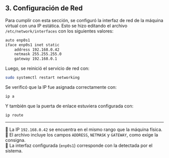 ## 3. Configuración de Red

Para cumplir con esta sección, se configuró la interfaz de red de la máquina virtual con una IP estática. Esto se hizo editando el archivo `/etc/network/interfaces` con los siguientes valores:

```bash
auto enp0s1
iface enp0s1 inet static
    address 192.168.0.42
    netmask 255.255.255.0
    gateway 192.168.0.1
```

Luego, se reinició el servicio de red con:

```bash
sudo systemctl restart networking
```

Se verificó que la IP fue asignada correctamente con:

```bash
ip a
```

Y también que la puerta de enlace estuviera configurada con:

```bash
ip route
```

---

📌 La IP `192.168.0.42` se encuentra en el mismo rango que la máquina física.  
📌 El archivo incluye los campos `ADDRESS`, `NETMASK` y `GATEWAY`, como exige la consigna.  
📌 La interfaz configurada (`enp0s1`) corresponde con la detectada por el sistema.

